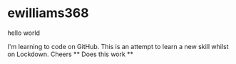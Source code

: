 # ewilliams368
hello world

I'm learning to code on GitHub. This is an attempt to learn a new skill whilst on Lockdown.
Cheers
** Does this work **
